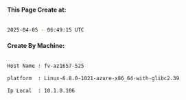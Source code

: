 
   
#### This Page Create at:

```bash

2025-04-05 - 06:49:15 UTC

```

#### Create By Machine:

```bash

Host Name : fv-az1657-525

platform  : Linux-6.8.0-1021-azure-x86_64-with-glibc2.39

Ip Local  : 10.1.0.106

```

